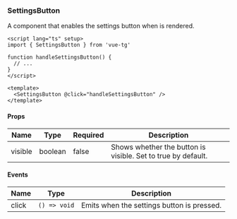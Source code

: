 ### SettingsButton

A component that enables the settings button when is rendered.

```vue
<script lang="ts" setup>
import { SettingsButton } from 'vue-tg'

function handleSettingsButton() {
  // ...
}
</script>

<template>
  <SettingsButton @click="handleSettingsButton" />
</template>
```

#### Props

| Name    | Type    | Required | Description                                                  |
| ------- | ------- | -------- | ------------------------------------------------------------ |
| visible | boolean | false    | Shows whether the button is visible. Set to true by default. |

#### Events

| Name  | Type         | Description                                |
| ----- | ------------ | ------------------------------------------ |
| click | `() => void` | Emits when the settings button is pressed. |
